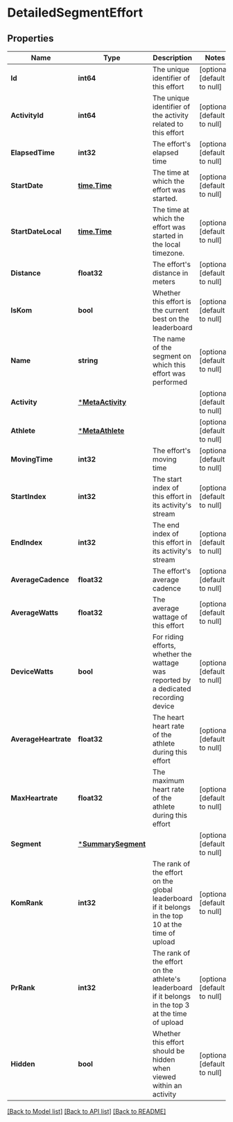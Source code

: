 # DetailedSegmentEffort

## Properties
Name | Type | Description | Notes
------------ | ------------- | ------------- | -------------
**Id** | **int64** | The unique identifier of this effort | [optional] [default to null]
**ActivityId** | **int64** | The unique identifier of the activity related to this effort | [optional] [default to null]
**ElapsedTime** | **int32** | The effort&#39;s elapsed time | [optional] [default to null]
**StartDate** | [**time.Time**](time.Time.md) | The time at which the effort was started. | [optional] [default to null]
**StartDateLocal** | [**time.Time**](time.Time.md) | The time at which the effort was started in the local timezone. | [optional] [default to null]
**Distance** | **float32** | The effort&#39;s distance in meters | [optional] [default to null]
**IsKom** | **bool** | Whether this effort is the current best on the leaderboard | [optional] [default to null]
**Name** | **string** | The name of the segment on which this effort was performed | [optional] [default to null]
**Activity** | [***MetaActivity**](MetaActivity.md) |  | [optional] [default to null]
**Athlete** | [***MetaAthlete**](MetaAthlete.md) |  | [optional] [default to null]
**MovingTime** | **int32** | The effort&#39;s moving time | [optional] [default to null]
**StartIndex** | **int32** | The start index of this effort in its activity&#39;s stream | [optional] [default to null]
**EndIndex** | **int32** | The end index of this effort in its activity&#39;s stream | [optional] [default to null]
**AverageCadence** | **float32** | The effort&#39;s average cadence | [optional] [default to null]
**AverageWatts** | **float32** | The average wattage of this effort | [optional] [default to null]
**DeviceWatts** | **bool** | For riding efforts, whether the wattage was reported by a dedicated recording device | [optional] [default to null]
**AverageHeartrate** | **float32** | The heart heart rate of the athlete during this effort | [optional] [default to null]
**MaxHeartrate** | **float32** | The maximum heart rate of the athlete during this effort | [optional] [default to null]
**Segment** | [***SummarySegment**](SummarySegment.md) |  | [optional] [default to null]
**KomRank** | **int32** | The rank of the effort on the global leaderboard if it belongs in the top 10 at the time of upload | [optional] [default to null]
**PrRank** | **int32** | The rank of the effort on the athlete&#39;s leaderboard if it belongs in the top 3 at the time of upload | [optional] [default to null]
**Hidden** | **bool** | Whether this effort should be hidden when viewed within an activity | [optional] [default to null]

[[Back to Model list]](../README.md#documentation-for-models) [[Back to API list]](../README.md#documentation-for-api-endpoints) [[Back to README]](../README.md)


